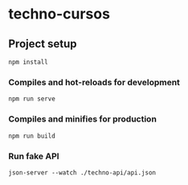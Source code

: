 # techno-cursos

## Project setup
```
npm install
```

### Compiles and hot-reloads for development
```
npm run serve
```

### Compiles and minifies for production
```
npm run build
```

### Run fake API
```
json-server --watch ./techno-api/api.json
```
